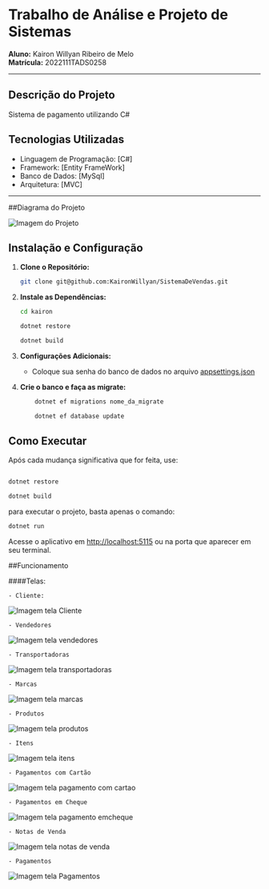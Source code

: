 
# Trabalho de Análise e Projeto de Sistemas

**Aluno:** Kairon Willyan Ribeiro de Melo  
**Matrícula:** 2022111TADS0258

---

## Descrição do Projeto

Sistema de pagamento utilizando C#

## Tecnologias Utilizadas

- Linguagem de Programação: [C#]
- Framework: [Entity FrameWork]
- Banco de Dados: [MySql]
- Arquitetura: [MVC]

---

##Diagrama do Projeto

![Imagem do Projeto](./imagens/kaironAps.png)


## Instalação e Configuração

1. **Clone o Repositório:**
   ```bash
   git clone git@github.com:KaironWillyan/SistemaDeVendas.git
   ```

2. **Instale as Dependências:**
   ```bash
   cd kairon
   
   dotnet restore

   dotnet build
   ```

3. **Configurações Adicionais:**
   - Coloque sua senha do banco de dados no arquivo [appsettings.json](./kairon/appsettings.json)

4. **Crie o banco e faça as migrate:**

    ```bash
        dotnet ef migrations nome_da_migrate

        dotnet ef database update
    ```

## Como Executar

Após cada mudança significativa que for feita, use:
   ```bash
   
   dotnet restore

   dotnet build
   ```

para executar o projeto, basta apenas o comando:

```bash
dotnet run
```

Acesse o aplicativo em [http://localhost:5115](http://localhost:5115) ou na porta que aparecer em seu terminal.

##Funcionamento

####Telas:

    - Cliente:
![Imagem tela Cliente](./imagens/clientes.png)

    - Vendedores

![Imagem tela vendedores](./imagens/vendedores.png)

    - Transportadoras

![Imagem tela transportadoras](./imagens/transportadoras.png)

    - Marcas

![Imagem tela marcas](./imagens/marcas.png)

    - Produtos

![Imagem tela produtos](./imagens/produtos.png)

    - Itens

![Imagem tela itens](./imagens/itens.png)

    - Pagamentos com Cartão

![Imagem tela pagamento com cartao](./imagens/pagamento_com_cartao.png)

    - Pagamentos em Cheque

![Imagem tela pagamento emcheque](./imagens/pagamento_com_cheque.png)

    - Notas de Venda

![Imagem tela notas de venda](./imagens/notas_de_vendas.png)

    - Pagamentos

![Imagem tela Pagamentos](./imagens/pagamentos.png)
